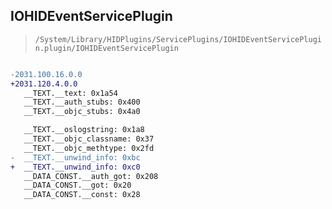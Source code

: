## IOHIDEventServicePlugin

> `/System/Library/HIDPlugins/ServicePlugins/IOHIDEventServicePlugin.plugin/IOHIDEventServicePlugin`

```diff

-2031.100.16.0.0
+2031.120.4.0.0
   __TEXT.__text: 0x1a54
   __TEXT.__auth_stubs: 0x400
   __TEXT.__objc_stubs: 0x4a0

   __TEXT.__oslogstring: 0x1a8
   __TEXT.__objc_classname: 0x37
   __TEXT.__objc_methtype: 0x2fd
-  __TEXT.__unwind_info: 0xbc
+  __TEXT.__unwind_info: 0xc0
   __DATA_CONST.__auth_got: 0x208
   __DATA_CONST.__got: 0x20
   __DATA_CONST.__const: 0x28

```
